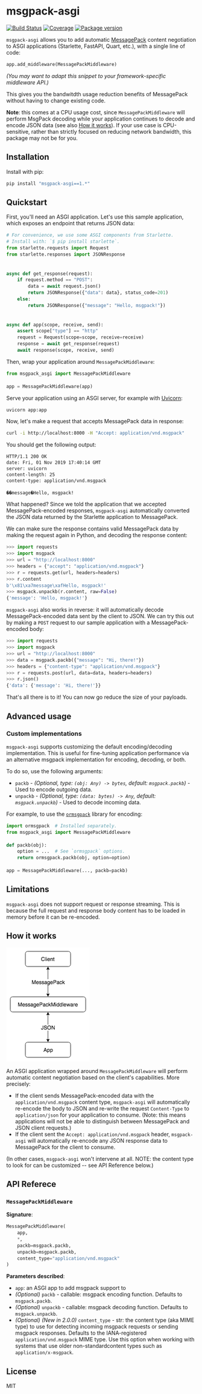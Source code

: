 # msgpack-asgi

[![Build Status](https://dev.azure.com/florimondmanca/public/_apis/build/status/florimondmanca.msgpack-asgi?branchName=master)](https://dev.azure.com/florimondmanca/public/_build?definitionId=5)
[![Coverage](https://codecov.io/gh/florimondmanca/msgpack-asgi/branch/master/graph/badge.svg)](https://codecov.io/gh/florimondmanca/msgpack-asgi)
[![Package version](https://badge.fury.io/py/msgpack-asgi.svg)](https://pypi.org/project/msgpack-asgi)

`msgpack-asgi` allows you to add automatic [MessagePack](https://msgpack.org/) content negotiation to ASGI applications (Starlette, FastAPI, Quart, etc.), with a single line of code:

```python
app.add_middleware(MessagePackMiddleware)
```

_(You may want to adapt this snippet to your framework-specific middleware API.)_

This gives you the bandwitdth usage reduction benefits of MessagePack without having to change existing code.

**Note**: this comes at a CPU usage cost, since `MessagePackMiddleware` will perform MsgPack decoding while your application continues to decode and encode JSON data (see also [How it works](#how-it-works)). If your use case is CPU-sensitive, rather than strictly focused on reducing network bandwidth, this package may not be for you.

## Installation

Install with pip:

```bash
pip install "msgpack-asgi==1.*"
```

## Quickstart

First, you'll need an ASGI application. Let's use this sample application, which exposes an endpoint that returns JSON data:

```python
# For convenience, we use some ASGI components from Starlette.
# Install with: `$ pip install starlette`.
from starlette.requests import Request
from starlette.responses import JSONResponse


async def get_response(request):
    if request.method == "POST":
        data = await request.json()
        return JSONResponse({"data": data}, status_code=201)
    else:
        return JSONResponse({"message": "Hello, msgpack!"})


async def app(scope, receive, send):
    assert scope["type"] == "http"
    request = Request(scope=scope, receive=receive)
    response = await get_response(request)
    await response(scope, receive, send)
```

Then, wrap your application around `MessagePackMiddleware`:

```python
from msgpack_asgi import MessagePackMiddleware

app = MessagePackMiddleware(app)
```

Serve your application using an ASGI server, for example with [Uvicorn](https://www.uvicorn.org):

```bash
uvicorn app:app
```

Now, let's make a request that accepts MessagePack data in response:

```bash
curl -i http://localhost:8000 -H "Accept: application/vnd.msgpack"
```

You should get the following output:

```http
HTTP/1.1 200 OK
date: Fri, 01 Nov 2019 17:40:14 GMT
server: uvicorn
content-length: 25
content-type: application/vnd.msgpack

��message�Hello, msgpack!
```

What happened? Since we told the application that we accepted MessagePack-encoded responses, `msgpack-asgi` automatically converted the JSON data returned by the Starlette application to MessagePack.

We can make sure the response contains valid MessagePack data by making the request again in Python, and decoding the response content:

```python
>>> import requests
>>> import msgpack
>>> url = "http://localhost:8000"
>>> headers = {"accept": "application/vnd.msgpack"}
>>> r = requests.get(url, headers=headers)
>>> r.content
b'\x81\xa7message\xafHello, msgpack!'
>>> msgpack.unpackb(r.content, raw=False)
{'message': 'Hello, msgpack!'}
```

`msgpack-asgi` also works in reverse: it will automatically decode MessagePack-encoded data sent by the client to JSON. We can try this out by making a `POST` request to our sample application with a MessagePack-encoded body:

```python
>>> import requests
>>> import msgpack
>>> url = "http://localhost:8000"
>>> data = msgpack.packb({"message": "Hi, there!"})
>>> headers = {"content-type": "application/vnd.msgpack"}
>>> r = requests.post(url, data=data, headers=headers)
>>> r.json()
{'data': {'message': 'Hi, there!'}}
```

That's all there is to it! You can now go reduce the size of your payloads.

## Advanced usage

### Custom implementations

`msgpack-asgi` supports customizing the default encoding/decoding implementation. This is useful for fine-tuning application performance via an alternative msgpack implementation for encoding, decoding, or both.

To do so, use the following arguments:

* `packb` - _(Optional, type: `(obj: Any) -> bytes`, default: `msgpack.packb`)_ - Used to encode outgoing data.
* `unpackb` - _(Optional, type: `(data: bytes) -> Any`, default: `msgpack.unpackb`)_ - Used to decode incoming data.

For example, to use the [`ormsgpack`](https://pypi.org/project/ormsgpack/) library for encoding:

```python
import ormsgpack  # Installed separately.
from msgpack_asgi import MessagePackMiddleware

def packb(obj):
    option = ...  # See `ormsgpack` options.
    return ormsgpack.packb(obj, option=option)

app = MessagePackMiddleware(..., packb=packb)
```

## Limitations

`msgpack-asgi` does not support request or response streaming. This is because the full request and response body content has to be loaded in memory before it can be re-encoded.

## How it works

![](https://github.com/florimondmanca/msgpack-asgi/blob/master/img/msgpack-asgi.png)

An ASGI application wrapped around `MessagePackMiddleware` will perform automatic content negotiation based on the client's capabilities. More precisely:

- If the client sends MessagePack-encoded data with the `application/vnd.msgpack` content type, `msgpack-asgi` will automatically re-encode the body to JSON and re-write the request `Content-Type` to `application/json` for your application to consume. (Note: this means applications will not be able to distinguish between MessagePack and JSON client requests.)
- If the client sent the `Accept: application/vnd.msgpack` header, `msgpack-asgi` will automatically re-encode any JSON response data to MessagePack for the client to consume.

(In other cases, `msgpack-asgi` won't intervene at all. NOTE: the content type to look for can be customized -- see API Reference below.)

## API Referece

### `MessagePackMiddleware`

**Signature**:

```python
MessagePackMiddleware(
    app,
    *,
    packb=msgpack.packb,
    unpackb=msgpack.packb,
    content_type="application/vnd.msgpack"
)
```

**Parameters described**:

* `app`: an ASGI app to add msgpack support to
* _(Optional)_ `packb` - callable: msgpack encoding function. Defaults to `msgpack.packb`.
* _(Optional)_ `unpackb` - callable: msgpack decoding function. Defaults to `msgpack.unpackb`.
* _(Optional)_ _(New in 2.0.0)_ `content_type` - str: the content type (aka MIME type) to use for detecting incoming msgpack requests or sending msgpack responses. Defaults to the IANA-registered `application/vnd.msgpack` MIME type. Use this option when working with systems that use older non-standardcontent types such as `application/x-msgpack`.

## License

MIT
